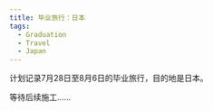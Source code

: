 ```yaml
---
title: 毕业旅行：日本
tags: 
  - Graduation
  - Travel
  - Japan
---
```


计划记录7月28日至8月6日的毕业旅行，目的地是日本。

等待后续施工……